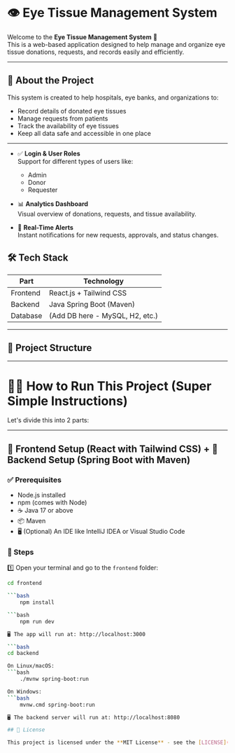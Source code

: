 # 👁️ Eye Tissue Management System

Welcome to the **Eye Tissue Management System** 👋  
This is a web-based application designed to help manage and organize eye tissue donations, requests, and records easily and efficiently.

---

## 🌟 About the Project

This system is created to help hospitals, eye banks, and organizations to:

- Record details of donated eye tissues
- Manage requests from patients
- Track the availability of eye tissues
- Keep all data safe and accessible in one place

---

- ✅ **Login & User Roles**  
  Support for different types of users like:
  - Admin
  - Donor
  - Requester

- 📊 **Analytics Dashboard**  
  Visual overview of donations, requests, and tissue availability.

- 🔔 **Real-Time Alerts**  
  Instant notifications for new requests, approvals, and status changes.

## 🛠️ Tech Stack

| Part      | Technology             |
|-----------|------------------------|
| Frontend  | React.js + Tailwind CSS |
| Backend   | Java Spring Boot (Maven) |
| Database  | (Add DB here - MySQL, H2, etc.) |

---

## 📁 Project Structure


---

# 🧑‍🏫 How to Run This Project (Super Simple Instructions)

Let's divide this into 2 parts:

---

## 🎨 Frontend Setup (React with Tailwind CSS) + 🔧 Backend Setup (Spring Boot with Maven)

### ✅ Prerequisites

- Node.js installed
- npm (comes with Node)
- ☕ Java 17 or above
- 📦 Maven
- 🖥️ (Optional) An IDE like IntelliJ IDEA or Visual Studio Code

### 🚀 Steps

1️⃣ Open your terminal and go to the `frontend` folder:

```bash
cd frontend

```bash
    npm install

```bash
    npm run dev 

🖥️ The app will run at: http://localhost:3000

```bash
cd backend

On Linux/macOS:
```bash
    ./mvnw spring-boot:run

On Windows:
```bash
    mvnw.cmd spring-boot:run

🖥️ The backend server will run at: http://localhost:8080

## 📄 License

This project is licensed under the **MIT License** - see the [LICENSE](./LICENSE) file for details.


